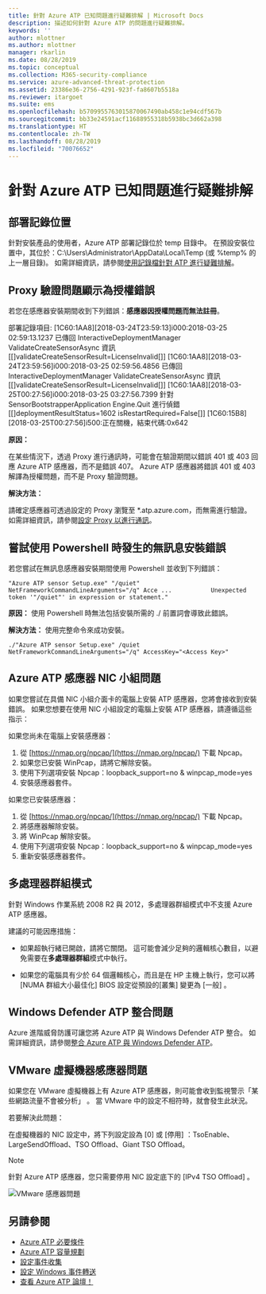 ```yaml
---
title: 針對 Azure ATP 已知問題進行疑難排解 | Microsoft Docs
description: 描述如何針對 Azure ATP 的問題進行疑難排解。
keywords: ''
author: mlottner
ms.author: mlottner
manager: rkarlin
ms.date: 08/28/2019
ms.topic: conceptual
ms.collection: M365-security-compliance
ms.service: azure-advanced-threat-protection
ms.assetid: 23386e36-2756-4291-923f-fa8607b5518a
ms.reviewer: itargoet
ms.suite: ems
ms.openlocfilehash: b5709955763015870067490ab458c1e94cdf567b
ms.sourcegitcommit: bb33e24591acf11688955318b5938bc3d662a398
ms.translationtype: HT
ms.contentlocale: zh-TW
ms.lasthandoff: 08/28/2019
ms.locfileid: "70076652"
---
```

# <a name="troubleshooting-azure-atp-known-issues"></a>針對 Azure ATP 已知問題進行疑難排解 


## <a name="deployment-log-location"></a>部署記錄位置
 
針對安裝產品的使用者，Azure ATP 部署記錄位於 temp 目錄中。 在預設安裝位置中，其位於：C:\Users\Administrator\AppData\Local\Temp (或 %temp% 的上一層目錄)。 如需詳細資訊，請參閱[使用記錄檔針對 ATP 進行疑難排解](troubleshooting-atp-using-logs.md)。

## <a name="proxy-authentication-problem-presents-as-a-licensing-error"></a>Proxy 驗證問題顯示為授權錯誤

若您在感應器安裝期間收到下列錯誤：**感應器因授權問題而無法註冊**。

部署記錄項目: [1C60:1AA8][2018-03-24T23:59:13]i000:2018-03-25 02:59:13.1237 已傳回 InteractiveDeploymentManager ValidateCreateSensorAsync 資訊 [\[]validateCreateSensorResult=LicenseInvalid[\]] [1C60:1AA8][2018-03-24T23:59:56]i000:2018-03-25 02:59:56.4856 已傳回 InteractiveDeploymentManager ValidateCreateSensorAsync 資訊 [\[]validateCreateSensorResult=LicenseInvalid[\]] [1C60:1AA8][2018-03-25T00:27:56]i000:2018-03-25 03:27:56.7399 針對 SensorBootstrapperApplication Engine.Quit 進行偵錯 [\[]deploymentResultStatus=1602 isRestartRequired=False[\]] [1C60:15B8][2018-03-25T00:27:56]i500:正在關機，結束代碼:0x642


**原因：**

在某些情況下，透過 Proxy 進行通訊時，可能會在驗證期間以錯誤 401 或 403 回應 Azure ATP 感應器，而不是錯誤 407。 Azure ATP 感應器將錯誤 401 或 403 解譯為授權問題，而不是 Proxy 驗證問題。 

**解決方法：**

請確定感應器可透過設定的 Proxy 瀏覽至 *.atp.azure.com，而無需進行驗證。 如需詳細資訊，請參閱[設定 Proxy 以進行通訊](configure-proxy.md)。

## <a name="silent-installation-error-when-attempting-to-use-powershell"></a>嘗試使用 Powershell 時發生的無訊息安裝錯誤  

若您嘗試在無訊息感應器安裝期間使用 Powershell 並收到下列錯誤： 


    "Azure ATP sensor Setup.exe" "/quiet" NetFrameworkCommandLineArguments="/q" Acce ...           Unexpected token '"/quiet"' in expression or statement."

**原因：** 使用 Powershell 時無法包括安裝所需的 ./ 前置詞會導致此錯誤。 

**解決方法：** 使用完整命令來成功安裝。 

    ./"Azure ATP sensor Setup.exe" /quiet NetFrameworkCommandLineArguments="/q" AccessKey="<Access Key>"

## Azure ATP 感應器 NIC 小組問題 <a name="nic-teaming"></a>

如果您嘗試在具備 NIC 小組介面卡的電腦上安裝 ATP 感應器，您將會接收到安裝錯誤。 如果您想要在使用 NIC 小組設定的電腦上安裝 ATP 感應器，請遵循這些指示：

如果您尚未在電腦上安裝感應器：

1.  從 [https://nmap.org/npcap/](https://nmap.org/npcap/) 下載 Npcap。
2.  如果您已安裝 WinPcap，請將它解除安裝。
3.  使用下列選項安裝 Npcap：loopback_support=no & winpcap_mode=yes
4.  安裝感應器套件。

如果您已安裝感應器：

1.  從 [https://nmap.org/npcap/](https://nmap.org/npcap/) 下載 Npcap。
2.  將感應器解除安裝。
3.  將 WinPcap 解除安裝。
4.  使用下列選項安裝 Npcap：loopback_support=no & winpcap_mode=yes
5.  重新安裝感應器套件。

## <a name="multi-processor-group-mode"></a>多處理器群組模式 
針對 Windows 作業系統 2008 R2 與 2012，多處理器群組模式中不支援 Azure ATP 感應器。

建議的可能因應措施：
- 如果超執行緒已開啟，請將它關閉。 這可能會減少足夠的邏輯核心數目，以避免需要在**多處理器群組**模式中執行。 

- 如果您的電腦具有少於 64 個邏輯核心，而且是在 HP 主機上執行，您可以將 [NUMA 群組大小最佳化]  BIOS 設定從預設的[叢集]  變更為 [一般]  。 

## <a name="windows-defender-atp-integration-issue"></a>Windows Defender ATP 整合問題

Azure 進階威脅防護可讓您將 Azure ATP 與 Windows Defender ATP 整合。 如需詳細資訊，請參閱[整合 Azure ATP 與 Windows Defender ATP](integrate-wd-atp.md)。 

## <a name="vmware-virtual-machine-sensor-issue"></a>VMware 虛擬機器感應器問題

如果您在 VMware 虛擬機器上有 Azure ATP 感應器，則可能會收到監視警示「某些網路流量不會被分析」  。 當 VMware 中的設定不相符時，就會發生此狀況。

若要解決此問題：

在虛擬機器的 NIC 設定中，將下列設定設為 [0]  或 [停用]  ：TsoEnable、LargeSendOffload、TSO Offload、Giant TSO Offload。
> [!NOTE]
> 針對 Azure ATP 感應器，您只需要停用 NIC 設定底下的 [IPv4 TSO Offload]  。

 ![VMware 感應器問題](./media/vm-sensor-issue.png)

## <a name="see-also"></a>另請參閱
- [Azure ATP 必要條件](atp-prerequisites.md)
- [Azure ATP 容量規劃](atp-capacity-planning.md)
- [設定事件收集](configure-event-collection.md)
- [設定 Windows 事件轉送](configure-event-forwarding.md)
- [查看 Azure ATP 論壇！](https://aka.ms/azureatpcommunity)
